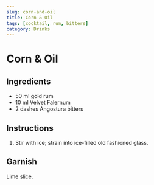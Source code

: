 ```yaml
---
slug: corn-and-oil
title: Corn & Oil
tags: [cocktail, rum, bitters]
category: Drinks
---
```


# Corn & Oil

## Ingredients

- 50 ml gold rum
- 10 ml Velvet Falernum
- 2 dashes Angostura bitters

## Instructions

1. Stir with ice; strain into ice-filled old fashioned glass.

## Garnish

Lime slice.
